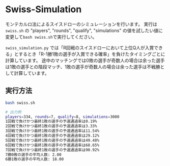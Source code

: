 # Swiss-Simulation

モンテカルロ法によるスイスドローのシミュレーションを行います。
実行は `swiss.sh` の "players", "rounds", "qualify", "simulations" の値を試したい値に変更して`bash swiss.sh`で実行してください。

`swiss_simulation.py` では「R回戦のスイスドローにおいて上位Q人が入賞できる」とするとき「R-1勝1敗の選手が入賞できる確率」を負けたタイミングごとに計算しています。 途中のマッチングでは0敗の選手が奇数人の場合は余った選手は1敗の選手との階段マッチ、1敗の選手が奇数人の場合は余った選手は不戦勝として計算しています。

## 実行方法

```sh
bash swiss.sh

# 出力例
players=334, rounds=7, qualify=8, simulations=3000
1回戦で負けかつ最終1敗の選手の予選通過率は0.19%
2回戦で負けかつ最終1敗の選手の予選通過率は3.33%
3回戦で負けかつ最終1敗の選手の予選通過率は11.54%
4回戦で負けかつ最終1敗の選手の予選通過率は29.12%
5回戦で負けかつ最終1敗の選手の予選通過率は49.48%
6回戦で負けかつ最終1敗の選手の予選通過率は68.65%
7回戦で負けかつ最終1敗の選手の予選通過率は90.92%
7勝0敗の選手の平均人数: 2.00
6勝1敗の選手の平均人数: 18.00
